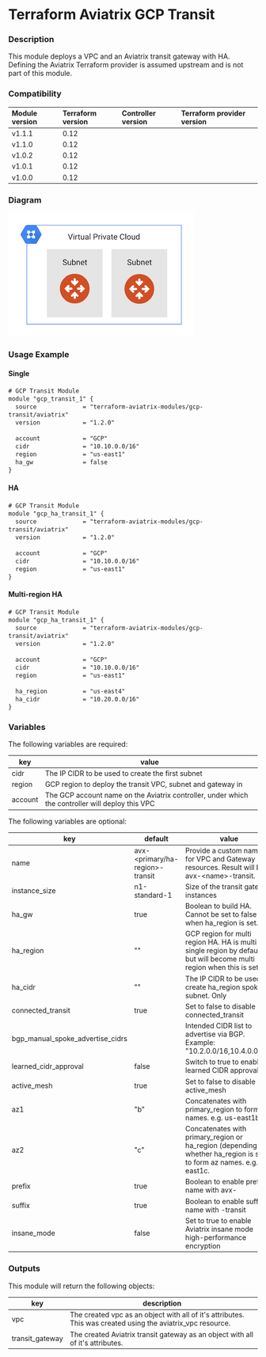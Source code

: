 # Terraform Aviatrix GCP Transit

### Description

This module deploys a VPC and an Aviatrix transit gateway with HA. Defining the Aviatrix Terraform provider is assumed upstream and is not part of this module.

### Compatibility
Module version | Terraform version | Controller version | Terraform provider version
:--- | :--- | :--- | :---
v1.1.1 | 0.12 | | 
v1.1.0 | 0.12 | | 
v1.0.2 | 0.12 | | 
v1.0.1 | 0.12 | |
v1.0.0 | 0.12 | |

### Diagram

<img src="https://github.com/terraform-aviatrix-modules/terraform-aviatrix-gcp-transit/blob/master/img/transit-vpc-gcp-ha.png?raw=true">

### Usage Example

#### Single
```
# GCP Transit Module
module "gcp_transit_1" {
  source             = "terraform-aviatrix-modules/gcp-transit/aviatrix"
  version            = "1.2.0"
  
  account            = "GCP"
  cidr               = "10.10.0.0/16"
  region             = "us-east1"
  ha_gw              = false
}
```

#### HA
```
# GCP Transit Module
module "gcp_ha_transit_1" {
  source             = "terraform-aviatrix-modules/gcp-transit/aviatrix"
  version            = "1.2.0"

  account            = "GCP"
  cidr               = "10.10.0.0/16"
  region             = "us-east1"
}

```

#### Multi-region HA
```
# GCP Transit Module
module "gcp_ha_transit_1" {
  source             = "terraform-aviatrix-modules/gcp-transit/aviatrix"
  version            = "1.2.0"

  account            = "GCP"
  cidr               = "10.10.0.0/16"
  region             = "us-east1"
  
  ha_region          = "us-east4"
  ha_cidr            = "10.20.0.0/16"
}
```

### Variables
The following variables are required:

key | value
--- | ---
cidr | The IP CIDR to be used to create the first subnet
region | GCP region to deploy the transit VPC, subnet and gateway in
account | The GCP account name on the Aviatrix controller, under which the controller will deploy this VPC

The following variables are optional:

key | default | value
--- | --- | ---
name | avx-\<primary/ha-region\>-transit | Provide a custom name for VPC and Gateway resources. Result will be avx-\<name\>-transit.
instance_size | n1-standard-1 | Size of the transit gateway instances
ha_gw | true | Boolean to build HA. Cannot be set to false when ha_region is set.
ha_region | "" | GCP region for multi region HA. HA is multi-az single region by default, but will become multi region when this is set.
ha_cidr | "" | The IP CIDR to be used to create ha_region spoke subnet. Only 
connected_transit | true | Set to false to disable connected_transit
bgp_manual_spoke_advertise_cidrs | | Intended CIDR list to advertise via BGP. Example: "10.2.0.0/16,10.4.0.0/16" 
learned_cidr_approval | false | Switch to true to enable learned CIDR approval
active_mesh | true | Set to false to disable active_mesh
az1 | "b" | Concatenates with primary_region to form az names. e.g. us-east1b.
az2 | "c" | Concatenates with primary_region or ha_region (depending whether ha_region is set) to form az names. e.g. us-east1c.
prefix | true | Boolean to enable prefix name with avx-
suffix | true | Boolean to enable suffix name with -transit
insane_mode | false | Set to true to enable Aviatrix insane mode high-performance encryption

### Outputs

This module will return the following objects:

key | description
--- | ---
vpc | The created vpc as an object with all of it's attributes. This was created using the aviatrix_vpc resource.
transit_gateway | The created Aviatrix transit gateway as an object with all of it's attributes.
